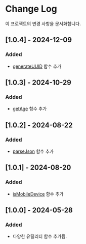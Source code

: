# Change Log

이 프로젝트의 변경 사항을 문서화합니다.

## [1.0.4] - 2024-12-09

### Added

- [generateUUID](src/generateUUID.ts) 함수 추가

## [1.0.3] - 2024-10-29

### Added

- [getAge](src/getAge.ts) 함수 추가

## [1.0.2] - 2024-08-22

### Added

- [parseJson](src/string/parseJson.ts) 함수 추가

## [1.0.1] - 2024-08-20

### Added

- [isMobileDevice](src/isMobileDevice.ts) 함수 추가

## [1.0.0] - 2024-05-28

### Added

- 다양한 유틸리티 함수 추가됨.
